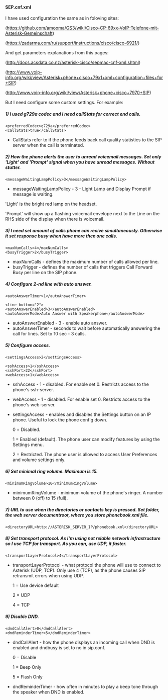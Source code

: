 #### SEP.cnf.xml

I have used configuration the same as in foloving sites:

(https://github.com/amooma/GS3/wiki/Cisco-CP-69xx-VoIP-Telefone-mit-Asterisk-Gemeinschaft) 

(https://zadarma.com/ru/support/instructions/cisco/cisco-6921/)

And get parameters explanations from this pages:

(http://docs.acsdata.co.nz/asterisk-cisco/sepmac-cnf-xml.shtml)

(http://www.voip-info.org/wiki/view/Asterisk+phone+cisco+79x1+xml+configuration+files+for+SIP) 

(http://www.voip-info.org/wiki/view/Asterisk+phone+cisco+7970+SIP)

But I need configure some custom settings. For example:

##### 1) I used g729a codec and I need callStats for correct end calls.
```
<preferredCodec>g729a</preferredCodec>
<callStats>true</callStats>
```
 - CallStats refer to if the phone feeds back call quality statistics to the SIP server when the call is terminated.

##### 2) How the phone alerts the user to unread voicemail messages. Set only 'Light' and 'Prompt' signal when you have unread messages. Without stutter.
```
<messageWaitingLampPolicy>3</messageWaitingLampPolicy>
```
 - messageWaitingLampPolicy - 3 - Light Lamp and Display Prompt if message is waiting.

'Light' is the bright red lamp on the headset.

'Prompt' will show up a flashing voicemail envelope next to the Line on the RHS side of the display when there is voicemail.

##### 3) I need set amount of calls phone can recive simultaneously. Otherwise it set response busy when have more then one calls.
```
<maxNumCalls>4</maxNumCalls>
<busyTrigger>2</busyTrigger>
```
 - maxNumCalls - defines the maximum number of calls allowed per line.
 - busyTrigger - defines the number of calls that triggers Call Forward Busy per line on the SIP phone.

##### 4) Configure 2-nd line with auto answer.
```
<autoAnswerTimer>1</autoAnswerTimer>

<line button="2">
<autoAnswerEnabled>3</autoAnswerEnabled>
<autoAnswerMode>Auto Answer with Speakerphone</autoAnswerMode>
```
 - autoAnswerEnabled - 3 - enable auto answer.
 - autoAnswerTimer - seconds to wait before automatically answering the call for lines. Set to 10 sec - 3 calls.

##### 5) Configure access.
```
<settingsAccess>2</settingsAccess>

<sshAccess>1</sshAccess>
<sshPort>22</sshPort>
<webAccess>1</webAccess>
```
 - sshAccess - 1 - disabled. For enable set 0. Restricts access to the phone's ssh-server.
 - webAccess - 1 - disabled. For enable set 0. Restricts access to the phone's web-server.
 - settingsAccess - enables and disables the Settings button on an IP phone. Useful to lock the phone config down.

   0 = Disabled.

   1 = Enabled (default). The phone user can modify features by using the Settings menu.
   
   2 = Restricted. The phone user is allowed to access User Preferences and volume settings only. 

##### 6) Set minimal ring volume. Maximum is 15.
```
<minimumRingVolume>10</minimumRingVolume>
```
 - minimumRingVolume - minimum volume of the phone's ringer. A number between 0 (off) to 15 (full).

##### 7) URL to use when the directories or contacts key is pressed. Set folder, the web server documentroot, where you store phonebook xml file.
```
<directoryURL>http://ASTERISK_SERVER_IP/phonebook.xml</directoryURL>
```

##### 8) Set transport protocol. As I'm using not relable network infrastructure so I use TCP for transport. As you can, use UDP, it faster.
```
<transportLayerProtocol>4</transportLayerProtocol>
```
 - transportLayerProtocol - what protocol the phone will use to connect to Asterisk (UDP, TCP). Only use 4 (TCP), as the phone causes SIP retransmit errors when using UDP.

   1 =	Use device default	

   2 =	UDP	

   4 =	TCP
   
##### 9) Disable DND.
```
<dndCallAlert>0</dndCallAlert>
<dndReminderTimer>5</dndReminderTimer>
```
 - dndCallAlert - how the phone displays an incoming call when DND is enabled and dndbusy is set to no in sip.conf.

   0 =	Disable
   
   1 =	Beep Only
   
   5 =	Flash Only

 - dndReminderTimer - how often in minutes to play a beep tone through the speaker when DND is enabled.
